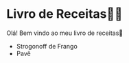 # Livro de Receitas:woman_cook:

Olá! Bem vindo ao meu livro de receitas:wave:

- Strogonoff de Frango
- Pavê
